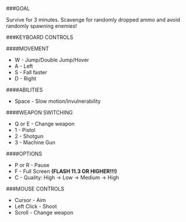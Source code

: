 ###GOAL

Survive for 3 minutes. Scavenge for randomly dropped ammo and avoid randomly spawning enemies!

###KEYBOARD CONTROLS

####MOVEMENT

* W - Jump/Double Jump/Hover
* A - Left
* S - Fall faster
* D - Right

####ABILITIES
* Space - Slow motion/Invulnerability

####WEAPON SWITCHING
* Q or E - Change weapon
* 1 - Pistol
* 2 - Shotgun
* 3 - Machine Gun

####OPTIONS
* P or R - Pause
* F - Full Screen **(FLASH 11.3 OR HIGHER!!!)**
* C - Quality: High -> Low -> Medium -> High

###MOUSE CONTROLS

* Cursor - Aim
* Left Click - Shoot
* Scroll - Change weapon